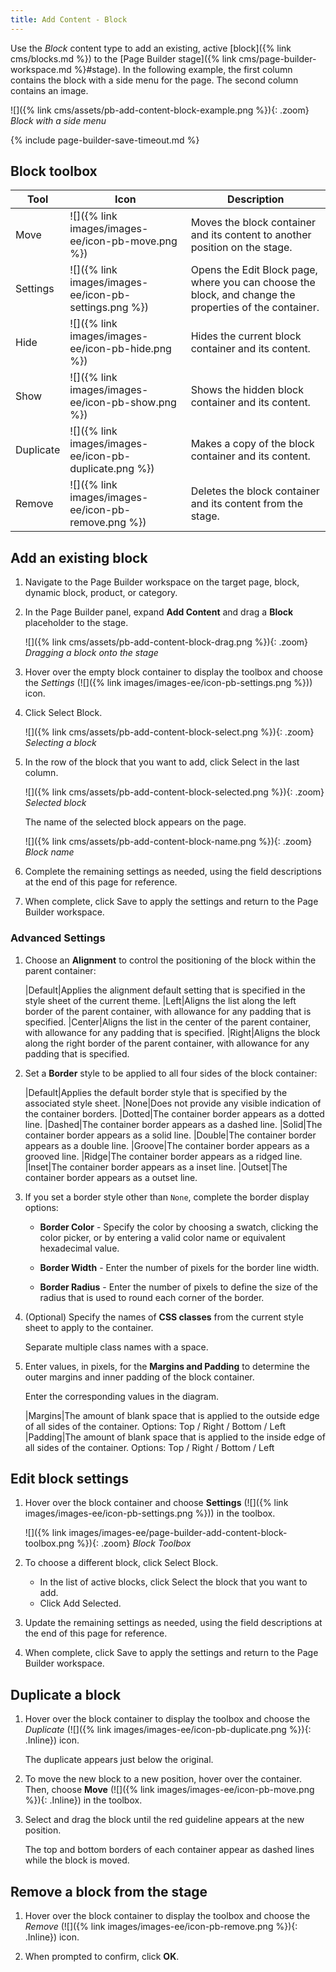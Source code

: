 ```yaml
---
title: Add Content - Block
---
```


Use the _Block_ content type to add an existing, active [block]({% link cms/blocks.md %}) to the [Page Builder stage]({% link cms/page-builder-workspace.md %}#stage). In the following example, the first column contains the block with a side menu for the page. The second column contains an image.

![]({% link cms/assets/pb-add-content-block-example.png %}){: .zoom}
_Block with a side menu_

{% include page-builder-save-timeout.md %}

## Block toolbox

| Tool      | Icon     | Description   |
| --------- | -------- | ------------- |
| Move      | ![]({% link images/images-ee/icon-pb-move.png %}) | Moves the block container and its content to another position on the stage. |
| Settings  | ![]({% link images/images-ee/icon-pb-settings.png %}) | Opens the Edit Block page, where you can choose the block, and change the properties of the container. |
| Hide      | ![]({% link images/images-ee/icon-pb-hide.png %})  | Hides the current block container and its content. |
| Show      | ![]({% link images/images-ee/icon-pb-show.png %}) | Shows the  hidden block container and its content. |
| Duplicate | ![]({% link images/images-ee/icon-pb-duplicate.png %}) | Makes a copy of the block container and its content. |
| Remove    | ![]({% link images/images-ee/icon-pb-remove.png %}) | Deletes the block container and its content from the stage. |

## Add an existing block

1. Navigate to the Page Builder workspace on the target page, block, dynamic block, product, or category.

1. In the Page Builder panel, expand **Add Content** and drag a **Block** placeholder to the stage.

   ![]({% link cms/assets/pb-add-content-block-drag.png %}){: .zoom}
   _Dragging a block onto the stage_

1. Hover over the empty block container to display the toolbox and choose the _Settings_ (![]({% link images/images-ee/icon-pb-settings.png %})) icon.

1. Click <span class="btn">Select Block</span>.

   ![]({% link cms/assets/pb-add-content-block-select.png %}){: .zoom}
   _Selecting a block_

1. In the row of the block that you want to add, click <span class="btn">Select</span> in the last column.

   ![]({% link cms/assets/pb-add-content-block-selected.png %}){: .zoom}
   _Selected block_

   The name of the selected block appears on the page.

   ![]({% link cms/assets/pb-add-content-block-name.png %}){: .zoom}
   _Block name_

1. Complete the remaining settings as needed, using the field descriptions at the end of this page for reference.

1. When complete, click <span class="btn">Save</span> to apply the settings and return to the Page Builder workspace.

### Advanced Settings

1. Choose an **Alignment** to control the positioning of the block within the parent container:

   |Default|Applies the alignment default setting that is specified in the style sheet of the current theme.
   |Left|Aligns the list along the left border of the parent container, with allowance for any padding that is specified.
   |Center|Aligns the list in the center of the parent container, with allowance for any padding that is specified.
   |Right|Aligns the block along the right border of the parent container, with allowance for any padding that is specified.

1. Set a **Border** style to be applied to all four sides of the block container:

   |Default|Applies the default border style that is specified by the associated style sheet.
   |None|Does not provide any visible indication of the container borders.
   |Dotted|The container border appears as a dotted line.
   |Dashed|The container border appears as a dashed line.
   |Solid|The container border appears as a solid line.
   |Double|The container border appears as a double line.
   |Groove|The container border appears as a grooved line.
   |Ridge|The container border appears as a ridged line.
   |Inset|The container border appears as a inset line.
   |Outset|The container border appears as a outset line.

1. If you set a border style other than `None`, complete the border display options:

   - **Border Color** - Specify the color by choosing a swatch, clicking the color picker, or by entering a valid color name or equivalent hexadecimal value.

   - **Border Width** - Enter the number of pixels for the border line width.

   - **Border Radius** - Enter the number of pixels to define the size of the radius that is used to round each corner of the border.

1. (Optional) Specify the names of **CSS classes** from the current style sheet to apply to the container.

   Separate multiple class names with a space.

1. Enter values, in pixels, for the **Margins and Padding** to determine the outer margins and inner padding of the block container.

   Enter the corresponding values in the diagram.

   |Margins|The amount of blank space that is applied to the outside edge of all sides of the container. Options: Top / Right / Bottom / Left
   |Padding|The amount of blank space that is applied to the inside edge of all sides of the container. Options: Top / Right / Bottom / Left

## Edit block settings

1. Hover over the block container and choose **Settings** (![]({% link images/images-ee/icon-pb-settings.png %})) in the toolbox.

   ![]({% link images/images-ee/page-builder-add-content-block-toolbox.png %}){: .zoom}
   _Block Toolbox_

1. To choose a different block, click <span class="btn">Select Block</span>.

   - In the list of active blocks, click <span class="btn">Select</span> the block that you want to add.
   - Click <span class="btn">Add Selected</span>.

1. Update the remaining settings as needed, using the field descriptions at the end of this page for reference.

1. When complete, click <span class="btn">Save</span> to apply the settings and return to the Page Builder workspace.

## Duplicate a block

1. Hover over the block container to display the toolbox and choose the _Duplicate_ (![]({% link images/images-ee/icon-pb-duplicate.png %}){: .Inline}) icon.

    The duplicate appears just below the original.

1. To move the new block to a new position, hover over the container. Then, choose **Move** (![]({% link images/images-ee/icon-pb-move.png %}){: .Inline}) in the toolbox.

1. Select and drag the block until the red guideline appears at the new position.

    The top and bottom borders of each container appear as dashed lines while the block is moved.

## Remove a block from the stage

1. Hover over the block container to display the toolbox and choose the _Remove_ (![]({% link images/images-ee/icon-pb-remove.png %}){: .Inline}) icon.

1. When prompted to confirm, click **OK**.
